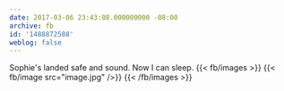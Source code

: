 ```yaml
---
date: 2017-03-06 23:43:08.000000000 -08:00
archive: fb
id: '1488872588'
weblog: false
---
```


Sophie's landed safe and sound. Now I can sleep.
{{< fb/images >}}
{{< fb/image src="image.jpg" />}}
{{< /fb/images >}}
